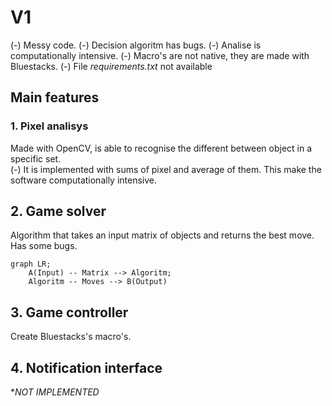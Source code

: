 # V1

(-) Messy code.
(-) Decision algoritm has bugs.
(-) Analise is computationally intensive.
(-) Macro's are not native, they are made with Bluestacks.
(-) File *requirements.txt* not available

## Main features

### 1. Pixel analisys

Made with OpenCV, is able to recognise the different between object in a specific set.  
(-) It is implemented with sums of pixel and average of them. This make the software computationally intensive.

## 2. Game solver

Algorithm that takes an input matrix of objects and returns the best move.
Has some bugs.

```mermaid
graph LR;
    A(Input) -- Matrix --> Algoritm;
    Algoritm -- Moves --> B(Output)
```

## 3. Game controller

Create Bluestacks's macro's.

## 4. Notification interface

**NOT IMPLEMENTED*


